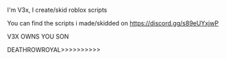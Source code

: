I'm V3x, I create/skid roblox scripts

You can find the scripts i made/skidded on https://discord.gg/s89eUYxjwP

V3X OWNS YOU SON

DEATHROWROYAL>>>>>>>>>>
